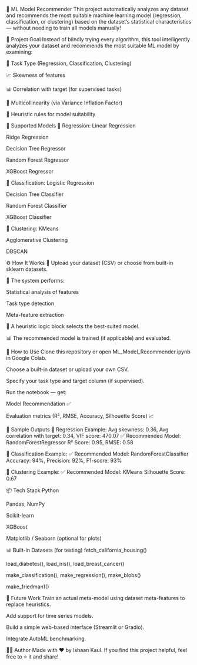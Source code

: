 🤖 ML Model Recommender
This project automatically analyzes any dataset and recommends the most suitable machine learning model (regression, classification, or clustering) based on the dataset’s statistical characteristics — without needing to train all models manually!

🎯 Project Goal
Instead of blindly trying every algorithm, this tool intelligently analyzes your dataset and recommends the most suitable ML model by examining:

🔁 Task Type (Regression, Classification, Clustering)

📈 Skewness of features

📊 Correlation with target (for supervised tasks)

🧮 Multicollinearity (via Variance Inflation Factor)

🧠 Heuristic rules for model suitability

🧠 Supported Models
📌 Regression:
Linear Regression

Ridge Regression

Decision Tree Regressor

Random Forest Regressor

XGBoost Regressor

📌 Classification:
Logistic Regression

Decision Tree Classifier

Random Forest Classifier

XGBoost Classifier

📌 Clustering:
KMeans

Agglomerative Clustering

DBSCAN

⚙️ How It Works
📂 Upload your dataset (CSV) or choose from built-in sklearn datasets.

🧪 The system performs:

Statistical analysis of features

Task type detection

Meta-feature extraction

🧠 A heuristic logic block selects the best-suited model.

📊 The recommended model is trained (if applicable) and evaluated.

🚀 How to Use
Clone this repository or open ML_Model_Recommender.ipynb in Google Colab.

Choose a built-in dataset or upload your own CSV.

Specify your task type and target column (if supervised).

Run the notebook — get:

Model Recommendation ✅

Evaluation metrics (R², RMSE, Accuracy, Silhouette Score) 📈

📁 Sample Outputs
🧪 Regression Example:
Avg skewness: 0.36, Avg correlation with target: 0.34, VIF score: 470.07
✅ Recommended Model: RandomForestRegressor
R² Score: 0.95, RMSE: 0.58

🧪 Classification Example:
✅ Recommended Model: RandomForestClassifier
Accuracy: 94%, Precision: 92%, F1-score: 93%

🧪 Clustering Example:
✅ Recommended Model: KMeans
Silhouette Score: 0.67

📦 Tech Stack
Python

Pandas, NumPy

Scikit-learn

XGBoost

Matplotlib / Seaborn (optional for plots)

📊 Built-in Datasets (for testing)
fetch_california_housing()

load_diabetes(), load_iris(), load_breast_cancer()

make_classification(), make_regression(), make_blobs()

make_friedman1()

🔮 Future Work
Train an actual meta-model using dataset meta-features to replace heuristics.

Add support for time series models.

Build a simple web-based interface (Streamlit or Gradio).

Integrate AutoML benchmarking.

🙋‍♂️ Author
Made with ❤️ by Ishaan Kaul.
If you find this project helpful, feel free to ⭐ it and share!
